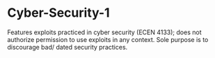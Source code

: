 # Cyber-Security-1
Features exploits practiced in cyber security (ECEN 4133); does not authorize permission to use exploits in any context. Sole purpose is to discourage bad/ dated security practices.
